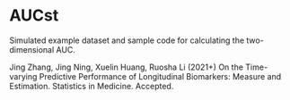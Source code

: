 # AUCst

Simulated example dataset and sample code for calculating the two-dimensional AUC.

Jing Zhang, Jing Ning, Xuelin Huang, Ruosha Li (2021+) On the Time-varying Predictive Performance of Longitudinal Biomarkers: Measure and Estimation. Statistics in Medicine. Accepted.
